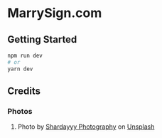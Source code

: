 # MarrySign.com



## Getting Started

```bash
npm run dev
# or
yarn dev
```



## Credits

### Photos

1. Photo by <a href="https://unsplash.com/ja/@shardayyy?utm_source=unsplash&utm_medium=referral&utm_content=creditCopyText">Shardayyy Photography</a> on <a href="https://unsplash.com/s/photos/marriage?utm_source=unsplash&utm_medium=referral&utm_content=creditCopyText">Unsplash</a>
  
